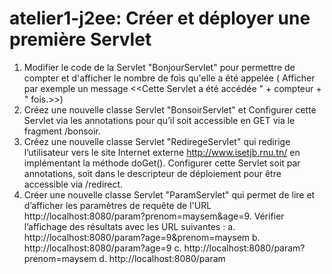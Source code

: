 # atelier1-j2ee: Créer et déployer une première Servlet
1.	Modifier le code de la Servlet "BonjourServlet" pour permettre de compter et d'afficher le nombre de fois qu'elle a été appelée ( Afficher par exemple un message <<Cette Servlet a été accédée " + compteur + " fois.>>) 
2.	Créez une nouvelle classe Servlet "BonsoirServlet" et Configurer cette Servlet via les annotations pour qu’il soit accessible en GET via le fragment /bonsoir.
3.	Créez une nouvelle classe Servlet "RediregeServlet" qui redirige l’utilisateur vers le site Internet externe http://www.isetjb.rnu.tn/ en implémentant la méthode doGet(). Configurer cette Servlet soit par annotations, soit dans le descripteur de déploiement pour être accessible via /redirect.
4.	Créer une nouvelle classe Servlet "ParamServlet" qui permet de lire et d’afficher les paramètres de requête de l'URL http://localhost:8080/param?prenom=maysem&age=9. 
Vérifier l’affichage des résultats avec les URL suivantes :
 a. http://localhost:8080/param?age=9&prenom=maysem
 b. http://localhost:8080/param?age=9
 c. http://localhost:8080/param?prenom=maysem
 d. http://localhost:8080/param

